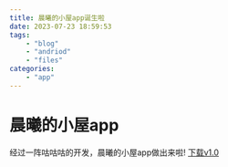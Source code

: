 ```yaml
---
title: 晨曦的小屋app诞生啦
date: 2023-07-23 18:59:53
tags:
    - "blog"
    - "andriod"
    - "files"
categories:
    - "app"
---
```

# 晨曦的小屋app

经过一阵咕咕咕的开发，晨曦的小屋app做出来啦!
[下载v1.0](https//blog.xuchengxi.tk/source/files/晨曦的小屋_1.apk)
